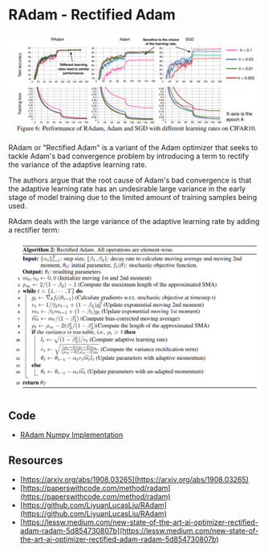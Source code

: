 # RAdam - Rectified Adam

![RAdam Adam Comparison](doc/radam_adam_comparison.png)

RAdam or "Rectified Adam" is a variant of the Adam optimizer that seeks to tackle Adam's bad convergence problem by introducing a term to rectify the variance of the adaptive learning rate.

The authors argue that the root cause of Adam's bad convergence is that the adaptive learning rate has an undesirable large variance in the early stage of model training due to the limited amount of training samples being used. 

RAdam deals with the large variance of the adaptive learning rate by adding a rectifier term:

![RAdam Update Rule](doc/radam_update_rule.png)

## Code

- [RAdam Numpy Implementation](code/radam.py)

## Resources

- [https://arxiv.org/abs/1908.03265](https://arxiv.org/abs/1908.03265)
- [https://paperswithcode.com/method/radam](https://paperswithcode.com/method/radam)
- [https://github.com/LiyuanLucasLiu/RAdam](https://github.com/LiyuanLucasLiu/RAdam)
- [https://lessw.medium.com/new-state-of-the-art-ai-optimizer-rectified-adam-radam-5d854730807b](https://lessw.medium.com/new-state-of-the-art-ai-optimizer-rectified-adam-radam-5d854730807b)